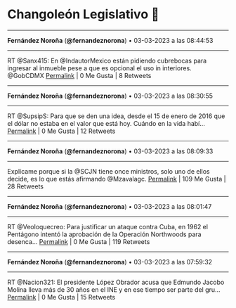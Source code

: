 # Changoleón Legislativo 🙈
*****
**Fernández Noroña** (**@fernandeznorona**) • 03-03-2023 a las 08:44:53
*****
RT @Sanx415: En @IndautorMexico están pidiendo cubrebocas para ingresar al inmueble pese a que es opcional el uso in interiores.  @GobCDMX
[Permalink](https://twitter.com/fernandeznorona/status/1631697160180727831) | 0 Me Gusta | 8 Retweets
*****
**Fernández Noroña** (**@fernandeznorona**) • 03-03-2023 a las 08:30:55
*****
RT @SupsipS: Para que se den una idea, desde el 15 de enero de 2016 que el dólar no estaba en el valor que está hoy.
Cuándo en la vida habí…
[Permalink](https://twitter.com/fernandeznorona/status/1631693647732146180) | 0 Me Gusta | 12 Retweets
*****
**Fernández Noroña** (**@fernandeznorona**) • 03-03-2023 a las 08:09:33
*****
Explícame porque si la @SCJN tiene once ministros, solo uno de ellos decide, es lo que estás afirmando @Mzavalagc.
[Permalink](https://twitter.com/fernandeznorona/status/1631688269522935811) | 109 Me Gusta | 28 Retweets
*****
**Fernández Noroña** (**@fernandeznorona**) • 03-03-2023 a las 08:01:47
*****
RT @Veoloquecreo: Para justificar un ataque contra Cuba, en 1962 el Pentágono intentó la aprobación de la Operación Northwoods para desenca…
[Permalink](https://twitter.com/fernandeznorona/status/1631686315665240071) | 0 Me Gusta | 119 Retweets
*****
**Fernández Noroña** (**@fernandeznorona**) • 03-03-2023 a las 07:59:32
*****
RT @Nacion321: El presidente López Obrador acusa que Edmundo Jacobo Molina lleva más de 30 años en el INE y en ese tiempo ser parte del gru…
[Permalink](https://twitter.com/fernandeznorona/status/1631685749325066243) | 0 Me Gusta | 15 Retweets